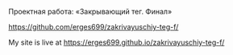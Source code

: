 Проектная работа:
«Закрывающий тег. Финал»

https://github.com/erges699/zakrivayuschiy-teg-f/

My site is live at https://erges699.github.io/zakrivayuschiy-teg-f/